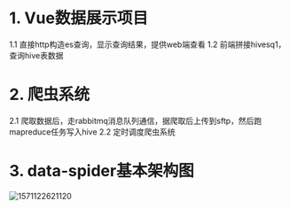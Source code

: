 # 1. Vue数据展示项目
  1.1 直接http构造es查询，显示查询结果，提供web端查看
  1.2 前端拼接hivesq1，查询hive表数据
  
# 2. 爬虫系统
  2.1 爬取数据后，走rabbitmq消息队列通信，据爬取后上传到sftp，然后跑mapreduce任务写入hive
  2.2 定时调度爬虫系统
  
# 3. data-spider基本架构图
 ![1571122621120](https://my-macro-oss.oss-cn-shenzhen.aliyuncs.com/mall/images/20200304/data-spider.png)


